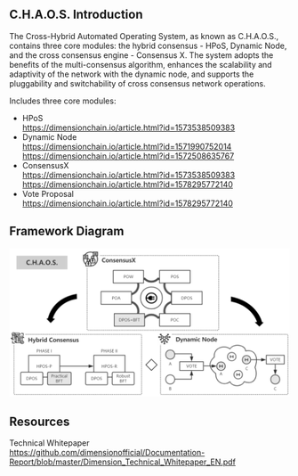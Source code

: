 ## C.H.A.O.S. Introduction

The Cross-Hybrid Automated Operating System, as known as C.H.A.O.S., contains three core modules: the hybrid consensus - HPoS, Dynamic Node, and the cross consensus engine - Consensus X. The system adopts the benefits of the multi-consensus algorithm, enhances the scalability and adaptivity of the network with the dynamic node, and supports the pluggability and switchability of cross consensus network operations.

Includes three core modules: 
  - HPoS  
  https://dimensionchain.io/article.html?id=1573538509383  
  - Dynamic Node  
  https://dimensionchain.io/article.html?id=1571990752014  
  https://dimensionchain.io/article.html?id=1572508635767
  - ConsensusX  
  https://dimensionchain.io/article.html?id=1573538509383  
  https://dimensionchain.io/article.html?id=1578295772140
  - Vote Proposal  
  https://dimensionchain.io/article.html?id=1578295772140

## Framework Diagram  


![Framework](./Pic/Framework.png)



## Resources
Technical Whitepaper  
https://github.com/dimensionofficial/Documentation-Report/blob/master/Dimension_Technical_Whitepaper_EN.pdf  
